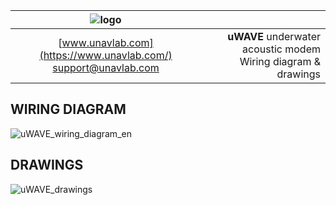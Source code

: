| ![logo](https://ucnl.github.io/documentation/sm_logo.png) |  |
| :---: | ---: |
| [www.unavlab.com](https://www.unavlab.com/) <br/> [support@unavlab.com](mailto:support@unavlab.com) | **uWAVE** underwater acoustic modem <br/> Wiring diagram & drawings |

## WIRING DIAGRAM

![uWAVE_wiring_diagram_en](https://ucnl.github.io/documentation/uWAVE_wiring_diagram_en.png)

<div style="page-break-after: always;"></div>

## DRAWINGS

![uWAVE_drawings](https://ucnl.github.io/documentation/uWAVE_drawings.png)

<div style="page-break-after: always;"></div>

